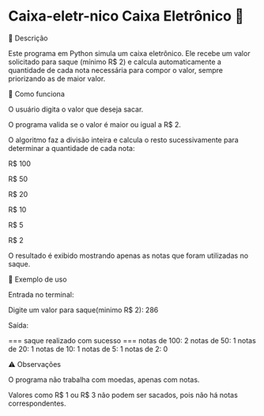 # Caixa-eletr-nico Caixa Eletrônico 🏦
📖 Descrição

Este programa em Python simula um caixa eletrônico.
Ele recebe um valor solicitado para saque (mínimo R$ 2) e calcula automaticamente a quantidade de cada nota necessária para compor o valor, sempre priorizando as de maior valor.

🚀 Como funciona

O usuário digita o valor que deseja sacar.

O programa valida se o valor é maior ou igual a R$ 2.

O algoritmo faz a divisão inteira e calcula o resto sucessivamente para determinar a quantidade de cada nota:

R$ 100

R$ 50

R$ 20

R$ 10

R$ 5

R$ 2

O resultado é exibido mostrando apenas as notas que foram utilizadas no saque.

📂 Exemplo de uso

Entrada no terminal:

Digite um valor para saque(minimo R$ 2): 286


Saída:

=== saque realizado com sucesso ===
notas de 100: 2
notas de 50: 1
notas de 20: 1
notas de 10: 1
notas de 5: 1
notas de 2: 0

⚠️ Observações

O programa não trabalha com moedas, apenas com notas.

Valores como R$ 1 ou R$ 3 não podem ser sacados, pois não há notas correspondentes.
